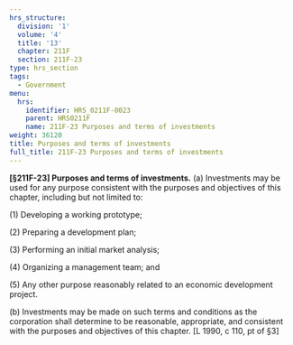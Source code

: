 ```yaml
---
hrs_structure:
  division: '1'
  volume: '4'
  title: '13'
  chapter: 211F
  section: 211F-23
type: hrs_section
tags:
  - Government
menu:
  hrs:
    identifier: HRS_0211F-0023
    parent: HRS0211F
    name: 211F-23 Purposes and terms of investments
weight: 36120
title: Purposes and terms of investments
full_title: 211F-23 Purposes and terms of investments
---
```

**[§211F-23] Purposes and terms of investments.** (a) Investments may be used for any purpose consistent with the purposes and objectives of this chapter, including but not limited to:

(1) Developing a working prototype;

(2) Preparing a development plan;

(3) Performing an initial market analysis;

(4) Organizing a management team; and

(5) Any other purpose reasonably related to an economic development project.

(b) Investments may be made on such terms and conditions as the corporation shall determine to be reasonable, appropriate, and consistent with the purposes and objectives of this chapter. [L 1990, c 110, pt of §3]